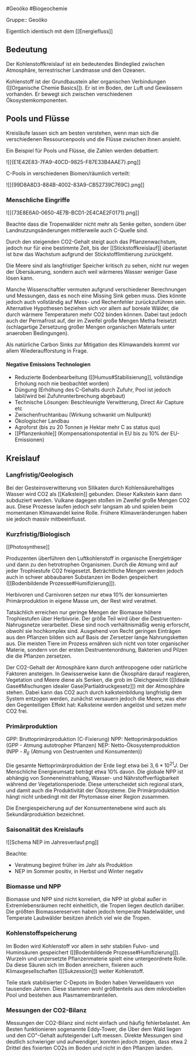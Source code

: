 #Geoöko #Biogeochemie 

Gruppe:: Geoöko

Eigentlich identisch mit dem [[Energiefluss]]

## Bedeutung

Der Kohlenstoffkreislauf ist ein bedeutendes Bindeglied zwischen Atmosphäre, terrestrischer Landmasse und den Ozeanen. 

Kohlenstoff ist der Grundbaustein aller organischen Verbindungen ([[Organische Chemie Basics]]). Er ist im Boden, der Luft und Gewässern vorhanden. Er bewegt sich zwischen verschiedenen Ökosystemkomponenten. 

## Pools und Flüsse

Kreisläufe lassen sich am besten verstehen, wenn man sich die verschiedenen Ressourcenpools und die Flüsse zwischen ihnen ansieht.

Ein Beispiel für Pools und Flüsse, die Zahlen werden debattiert:

![[{E1E42E83-7FA9-40CD-9825-F87E33B4AAE7}.png]]

C-Pools in verschiedenen Biomen/räumlich verteilt:

![[{99D8A8D3-884B-4002-83A9-CB52739C769C}.png]]

### Menschliche Eingriffe

![[{73E8E6A0-0650-4E7B-BCD1-2E4CAE2F0171}.png]]

Beachte dass die Tropenwälder nicht mehr als Senke gelten, sondern über Landnutzungsänderungen mittlerweile auch C-Quelle sind.

Durch den steigenden CO2-Gehalt steigt auch das Pflanzenwachstum, jedoch nur für eine bestimmte Zeit, bis der [[Stickstoffkreislauf]] überlastet ist bzw das Wachstum aufgrund der Stickstofflimitierung zurückgeht.

Die Meere sind als langfristiger Speicher kritisch zu sehen, nicht nur wegen der Übersäuerung, sondern auch weil wärmeres Wasser weniger Gase lösen kann.

Manche Wissenschaftler vermuten aufgrund verschiedener Berechnungen und Messungen, dass es noch eine Missing Sink geben muss. Dies könnte jedoch auch vollständig auf Mess- und Rechenfehler zurückzuführen sein. Alternative Hypothesen beziehen sich vor allem auf boreale Wälder, die durch wärmere Temperaturen mehr CO2 binden können. Dabei taut jedoch auch der Permafrost auf, der im Zweifel große Mengen Metha freisetzt (schlagartige Zersetzung großer Mengen organischen Materials unter anaeroben Bedingungen).

Als natürliche Carbon Sinks zur Mitigation des Klimawandels kommt vor allem Wiederaufforstung in Frage.

#### Negative Emissions Technologien

- Reduzierte Bodenbearbeitung ([[Humus#Stabilisierung]], vollständige Erholung noch nie beobachtet worden)
- Düngung (Erhöhung des C-Gehalts durch Zufuhr, Pool ist jedoch labil/wird bei Zufuhrunterbrechung abgebaut)
- Technische Lösungen: Beschleunigte Verwitterung, Direct Air Capture etc
- Zwischenfruchtanbau (Wirkung schwankt um Nullpunkt)
- Ökologischer Landbau
- Agroforst (bis zu 20 Tonnen je Hektar mehr C as status quo)
- [[Pflanzenkohle]] (Kompensationspotential in EU bis zu 10% der EU-Emissionen)

## Kreislauf

### Langfristig/Geologisch

Bei der Gesteinsverwitterung von Silikaten durch Kohlensäurehaltiges Wasser wird CO2 als [[Kalkstein]] gebunden. Dieser Kalkstein kann dann subduziert werden. Vulkane dagegen stoßen im Zweifel große Mengen CO2 aus. Diese Prozesse laufen jedoch sehr langsam ab und spielen beim momentanen Klimawandel keine Rolle. Frühere Klimaveränderungen haben sie jedoch massiv mitbeeinflusst.

### Kurzfristig/Biologisch

[[Photosynthese]]

Produzenten überführen den Luftkohlenstoff in organische Energieträger und dann zu den hetrotrophen Organismen. Durch die Atmung wird auf jeder Trophiestufe CO2 freigesetzt. Beträchtliche Mengen werden jedoch auch in schwer abbaubaren Substanzen im Boden gespeichert ([[Bodenbildende Prozesse#Humifizierung]]).

Herbivoren und Carnivoren setzen nur etwa 10% der konsumierten Primärproduktion in eigene Masse um, der Rest wird veratmet.

Tatsächlich erreichen nur geringe Mengen der Biomasse höhere Trophiestufen über Herbivorie. Der größe Teil wird über die Destruenten-Nahrugsnetze verarbeitet. Diese sind noch verhältnismäßig wenig erforscht, obwohl sie hochkomplex sind. Ausgehend von Recht geringen Einträgen aus den Pflanzen bilden sich auf Basis der Zersetzer lange Nahrungsketten aus. Die meisten Tiere im Prozess ernähren sich nicht von toter organischer Materie, sondern von der ersten Destruentenordnung, Bakterien und Pilzen die die Pflanzen zersetzen.

Der CO2-Gehalt der Atmosphäre kann durch anthropogene oder natürliche Faktoren ansteigen. In Gewisserweise kann die Ökosphäre darauf reagieren, Vegetation und Meere diene als Senken, die grob im Gleichgewicht ([[Ideale Gase#Mischungen idealer Gase|Partialdruckgesetz]]) mit der Atmosphäre stehen. Dabei kann das CO2 auch durch kalksteinbildung langfristig dem System entzogen werden, zunächst versauern jedoch die Meere, was eher den Gegenteiligen Effekt hat: Kalksteine werden angelöst und setzen mehr CO2 frei.

### Primärproduktion

GPP: Bruttoprimärproduktion (C-Fixierung)
NPP: Nettoprimärpoduktion (GPP - Atmung autotropher Pflanzen)
NEP: Netto-Ökosystemproduktion (NPP - $R_E$ (Atmung von Destruenten und Konsumenten))

Die gesamte Nettoprimärproduktion der Erde liegt etwa bei $3,6*10^{21} J$. Der Menschliche Energieumsatz beträgt etwa 10% davon. Die globale NPP ist abhängig von Sonneneinstrahlung, Wasser- und Nährstoffverfügbarkeit während der Vegetationsperiode. Diese unterscheidet sich regional stark, und damit auch die Produktivität der Ökosysteme. Die Primärproduktion hängt nicht unbedingt mit der Phytomasse einer Region zusammen.

Die Energiespeicherung auf der Konsumentenebene wird auch als Sekundärproduktion bezeichnet.

### Saisonalität des Kreislaufs

![[Schema NEP im Jahresverlauf.png]]

Beachte: 
- Veratmung beginnt früher im Jahr als Produktion
- NEP im Sommer positiv, in Herbst und Winter negativ

### Biomasse und NPP

Biomasse und NPP sind nicht korreliert, die NPP ist global außer in Extremlebensräumen recht einheitlich, die Tropen liegen deutlich darüber. Die größten Biomassereserven haben jedoch temperate Nadelwälder, und Temperate Laubwälder besitzen ähnlich viel wie die Tropen.

### Kohlenstoffspeicherung

Im Boden wird Kohlenstoff vor allem in sehr stabilen Fulvo- und Huminsäuren gespeichert ([[Bodenbildende Prozesse#Humifizierung]]). Wurzeln und unzersetzte Pflanzenmaterie spielt eine untergeordnete Rolle. Da diese Säuren sich im Boden anreichern, fixieren auch Klimaxgesellschaften ([[Sukzession]]) weiter Kohlenstoff.

Teile stark stabilisierter C-Depots im Boden haben Verweildauern von tausenden Jahren. Diese stammen wohl größtenteils aus dem mikrobiellen Pool und bestehen aus Plasmamembranteilen.

### Messungen der CO2-Bilanz

Messungen der CO2-Bilanz sind nicht einfach und häufig fehlerbelastet. Am Besten funktionieren sogenannte Eddy-Tower, die Über dem Wald liegen und den CO"-Gehalt aufsteigender Luft messen. Direkte Messungen sind deutlich schwieriger und aufwendiger, konnten jedoch zeigen, dass etwa 2 Drittel des fixierten CO2s im Boden und nicht in den Pflanzen landen.


